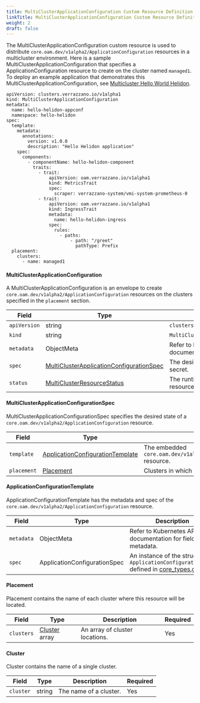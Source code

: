 ```yaml
---
title: MultiClusterApplicationConfiguration Custom Resource Definition
linkTitle: MultiClusterApplicationConfiguration Custom Resource Definition
weight: 2
draft: false
---
```

The MultiClusterApplicationConfiguration custom resource is used to distribute `core.oam.dev/v1alpha2/ApplicationConfiguration` resources in a multicluster environment. Here is a sample MultiClusterApplicationConfiguration that specifies a ApplicationConfiguration resource to create on the cluster named `managed1`.  To deploy an example application that demonstrates this MultiClusterApplicationConfiguration, see [Multicluster Hello World Helidon](https://github.com/verrazzano/verrazzano/blob/master/examples/multicluster/hello-helidon/README.md).

```
apiVersion: clusters.verrazzano.io/v1alpha1
kind: MultiClusterApplicationConfiguration
metadata:
  name: hello-helidon-appconf
  namespace: hello-helidon
spec:
  template:
    metadata:
      annotations:
        version: v1.0.0
        description: "Hello Helidon application"
    spec:
      components:
        - componentName: hello-helidon-component
          traits:
            - trait:
                apiVersion: oam.verrazzano.io/v1alpha1
                kind: MetricsTrait
                spec:
                  scraper: verrazzano-system/vmi-system-prometheus-0
            - trait:
                apiVersion: oam.verrazzano.io/v1alpha1
                kind: IngressTrait
                metadata:
                  name: hello-helidon-ingress
                spec:
                  rules:
                    - paths:
                        - path: "/greet"
                          pathType: Prefix
  placement:
    clusters:
      - name: managed1
```

#### MultiClusterApplicationConfiguration
A MultiClusterApplicationConfiguration is an envelope to create `core.oam.dev/v1alpha2/ApplicationConfiguration` resources on the clusters specified in the `placement` section.

| Field | Type | Description | Required
| --- | --- | --- | --- |
| `apiVersion` | string | `clusters.verrazzano.io/v1alpha1` | Yes |
| `kind` | string | `MultiClusterApplicationConfiguration` |  Yes |
| `metadata` | ObjectMeta | Refer to Kubernetes API documentation for fields of metadata. |  Yes |
| `spec` |  [MultiClusterApplicationConfigurationSpec](#multiclusterapplicationconfigurationspec) | The desired state of a Kubernetes secret. |  Yes |
| `status` | [MultiClusterResourceStatus](../multiclusterresourcestatus) | The runtime status of a multicluster resource. | No |

#### MultiClusterApplicationConfigurationSpec
MultiClusterApplicationConfigurationSpec specifies the desired state of a `core.oam.dev/v1alpha2/ApplicationConfiguration` resource.

| Field | Type | Description | Required
| --- | --- | --- | --- |
| `template` | [ApplicationConfigurationTemplate](#applicationconfigurationtemplate) | The embedded `core.oam.dev/v1alpha2/ApplicationConfiguration` resource. | Yes |
| `placement` | [Placement](#placement) | Clusters in which the secret is to be placed. | Yes |

#### ApplicationConfigurationTemplate
ApplicationConfigurationTemplate has the metadata and spec of the `core.oam.dev/v1alpha2/ApplicationConfiguration` resource.

| Field | Type | Description | Required
| --- | --- | --- | --- |
| `metadata` | ObjectMeta | Refer to Kubernetes API documentation for fields of metadata. |  No |
| `spec` | ApplicationConfigurationSpec | An instance of the struct `ApplicationConfigurationSpec` defined in [core_types.go](https://github.com/crossplane/oam-kubernetes-runtime/blob/master/apis/core/v1alpha2/core_types.go). | No |



#### Placement
Placement contains the name of each cluster where this resource will be located.

| Field | Type | Description | Required
| --- | --- | --- | --- |
| `clusters` | [Cluster](#cluster) array | An array of cluster locations. | Yes |

#### Cluster
Cluster contains the name of a single cluster.

Field | Type | Description | Required
| --- | --- | --- | --- |
| `cluster` | string | The name of a cluster. | Yes |


